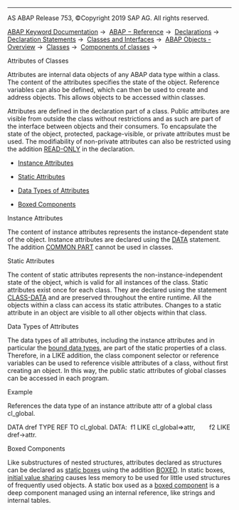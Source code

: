   

* * *

AS ABAP Release 753, ©Copyright 2019 SAP AG. All rights reserved.

[ABAP Keyword Documentation](https://help.sap.com/doc/abapdocu_753_index_htm/7.53/en-US/abenabap.htm) →  [ABAP − Reference](https://help.sap.com/doc/abapdocu_753_index_htm/7.53/en-US/abenabap_reference.htm) →  [Declarations](https://help.sap.com/doc/abapdocu_753_index_htm/7.53/en-US/abendeclarations.htm) →  [Declaration Statements](https://help.sap.com/doc/abapdocu_753_index_htm/7.53/en-US/abenabap_declarations.htm) →  [Classes and Interfaces](https://help.sap.com/doc/abapdocu_753_index_htm/7.53/en-US/abenclasses_and_interfaces.htm) →  [ABAP Objects - Overview](https://help.sap.com/doc/abapdocu_753_index_htm/7.53/en-US/abenabap_objects_oview.htm) →  [Classes](https://help.sap.com/doc/abapdocu_753_index_htm/7.53/en-US/abenclasses.htm) →  [Components of classes](https://help.sap.com/doc/abapdocu_753_index_htm/7.53/en-US/abenclass_components.htm) → 

Attributes of Classes

Attributes are internal data objects of any ABAP data type within a class. The content of the attributes specifies the state of the object. Reference variables can also be defined, which can then be used to create and address objects. This allows objects to be accessed within classes.

Attributes are defined in the declaration part of a class. Public attributes are visible from outside the class without restrictions and as such are part of the interface between objects and their consumers. To encapsulate the state of the object, protected, package-visible, or private attributes must be used. The modifiability of non-private attributes can also be restricted using the addition [READ-ONLY](https://help.sap.com/doc/abapdocu_753_index_htm/7.53/en-US/abapdata_options.htm) in the declaration.

-   [Instance Attributes](#@@ITOC@@ABENCLASS_ATTRIBUTES_1)

-   [Static Attributes](#@@ITOC@@ABENCLASS_ATTRIBUTES_2)

-   [Data Types of Attributes](#@@ITOC@@ABENCLASS_ATTRIBUTES_3)

-   [Boxed Components](#@@ITOC@@ABENCLASS_ATTRIBUTES_4)

Instance Attributes

The content of instance attributes represents the instance-dependent state of the object. Instance attributes are declared using the [DATA](https://help.sap.com/doc/abapdocu_753_index_htm/7.53/en-US/abapdata.htm) statement. The addition [COMMON PART](https://help.sap.com/doc/abapdocu_753_index_htm/7.53/en-US/abapdata_common.htm) cannot be used in classes.

Static Attributes

The content of static attributes represents the non-instance-independent state of the object, which is valid for all instances of the class. Static attributes exist once for each class. They are declared using the statement [CLASS-DATA](https://help.sap.com/doc/abapdocu_753_index_htm/7.53/en-US/abapclass-data.htm) and are preserved throughout the entire runtime. All the objects within a class can access its static attributes. Changes to a static attribute in an object are visible to all other objects within that class.

Data Types of Attributes

The data types of all attributes, including the instance attributes and in particular the [bound data types](https://help.sap.com/doc/abapdocu_753_index_htm/7.53/en-US/abenbound_data_type_glosry.htm "Glossary Entry"), are part of the static properties of a class. Therefore, in a LIKE addition, the class component selector or reference variables can be used to reference visible attributes of a class, without first creating an object. In this way, the public static attributes of global classes can be accessed in each program.

Example

References the data type of an instance attribute attr of a global class cl\_global.

DATA dref TYPE REF TO cl\_global.
DATA:  f1 LIKE cl\_global=>attr,
       f2 LIKE dref->attr.

Boxed Components

Like substructures of nested structures, attributes declared as structures can be declared as [static boxes](https://help.sap.com/doc/abapdocu_753_index_htm/7.53/en-US/abenstatic_box_glosry.htm "Glossary Entry") using the addition [BOXED](https://help.sap.com/doc/abapdocu_753_index_htm/7.53/en-US/abapdata_boxed.htm). In static boxes, [initial value sharing](https://help.sap.com/doc/abapdocu_753_index_htm/7.53/en-US/abeninitial_value_sharing_glosry.htm "Glossary Entry") causes less memory to be used for little used structures of frequently used objects. A static box used as a [boxed component](https://help.sap.com/doc/abapdocu_753_index_htm/7.53/en-US/abenboxed_component_glosry.htm "Glossary Entry") is a deep component managed using an internal reference, like strings and internal tables.